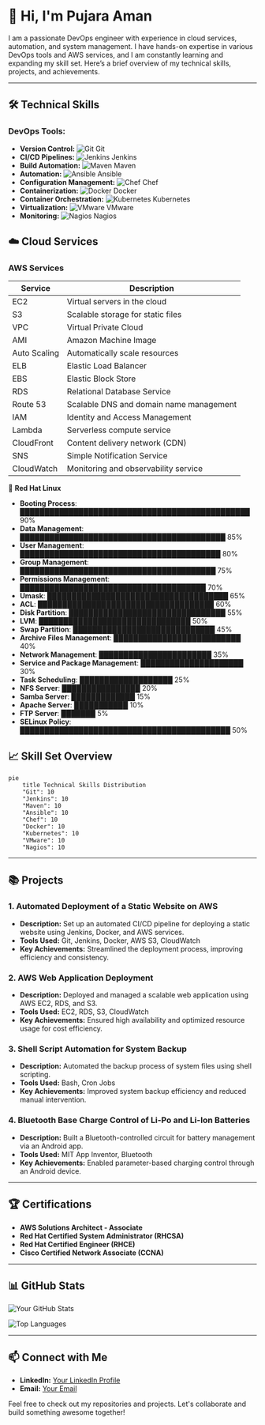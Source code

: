 # 👋 Hi, I'm Pujara Aman

I am a passionate DevOps engineer with experience in cloud services, automation, and system management. I have hands-on expertise in various DevOps tools and AWS services, and I am constantly learning and expanding my skill set. Here’s a brief overview of my technical skills, projects, and achievements.

---

## 🛠️ **Technical Skills**

### DevOps Tools:
- **Version Control:** ![Git](https://github.com/pujaraamen/your-repository/blob/main/images/git-icon.png) Git
- **CI/CD Pipelines:** ![Jenkins](https://github.com/pujaraamen/your-repository/blob/main/images/jenkins-icon.png) Jenkins
- **Build Automation:** ![Maven](https://github.com/pujaraamen/your-repository/blob/main/images/maven-icon.png) Maven
- **Automation:** ![Ansible](https://github.com/pujaraamen/your-repository/blob/main/images/ansible-icon.png) Ansible
- **Configuration Management:** ![Chef](https://github.com/pujaraamen/your-repository/blob/main/images/chef-icon.png) Chef
- **Containerization:** ![Docker](https://github.com/pujaraamen/your-repository/blob/main/images/docker-icon.png) Docker
- **Container Orchestration:** ![Kubernetes](https://github.com/pujaraamen/your-repository/blob/main/images/kubernetes-icon.png) Kubernetes
- **Virtualization:** ![VMware](https://github.com/pujaraamen/your-repository/blob/main/images/vmware-icon.png) VMware
- **Monitoring:** ![Nagios](https://github.com/pujaraamen/your-repository/blob/main/images/nagios-icon.png) Nagios

## ☁️ **Cloud Services**

### AWS Services

| Service        | Description                     |
|----------------|---------------------------------|
| EC2            | Virtual servers in the cloud     |
| S3             | Scalable storage for static files|
| VPC            | Virtual Private Cloud            |
| AMI            | Amazon Machine Image             |
| Auto Scaling   | Automatically scale resources    |
| ELB            | Elastic Load Balancer            |
| EBS            | Elastic Block Store              |
| RDS            | Relational Database Service      |
| Route 53       | Scalable DNS and domain name management |
| IAM            | Identity and Access Management   |
| Lambda         | Serverless compute service       |
| CloudFront     | Content delivery network (CDN)   |
| SNS            | Simple Notification Service      |
| CloudWatch     | Monitoring and observability service |

🐧 **Red Hat Linux**

- **Booting Process**: ███████████████████████████████████████████████ 90%
- **Data Management**: ██████████████████████████████████████████ 85%
- **User Management**: █████████████████████████████████████████ 80%
- **Group Management**: ████████████████████████████████████████ 75%
- **Permissions Management**: ██████████████████████████████████████ 70%
- **Umask**: █████████████████████████████████████ 65%
- **ACL**: ████████████████████████████████████ 60%
- **Disk Partition**: ████████████████████████████████ 55%
- **LVM**: ███████████████████████████████ 50%
- **Swap Partition**: █████████████████████████████ 45%
- **Archive Files Management**: ██████████████████████████ 40%
- **Network Management**: ███████████████████████ 35%
- **Service and Package Management**: █████████████████████ 30%
- **Task Scheduling**: ███████████████████ 25%
- **NFS Server**: ████████████████ 20%
- **Samba Server**: █████████████ 15%
- **Apache Server**: ███████████ 10%
- **FTP Server**: ███████ 5%
- **SELinux Policy**: ███████████████████████████████████████████ 50%

## 📈 **Skill Set Overview**

```mermaid
pie
    title Technical Skills Distribution
    "Git": 10
    "Jenkins": 10
    "Maven": 10
    "Ansible": 10
    "Chef": 10
    "Docker": 10
    "Kubernetes": 10
    "VMware": 10
    "Nagios": 10
```

---

## 📚 **Projects**

### 1. **Automated Deployment of a Static Website on AWS**
- **Description:** Set up an automated CI/CD pipeline for deploying a static website using Jenkins, Docker, and AWS services.
- **Tools Used:** Git, Jenkins, Docker, AWS S3, CloudWatch
- **Key Achievements:** Streamlined the deployment process, improving efficiency and consistency.

### 2. **AWS Web Application Deployment**
- **Description:** Deployed and managed a scalable web application using AWS EC2, RDS, and S3.
- **Tools Used:** EC2, RDS, S3, CloudWatch
- **Key Achievements:** Ensured high availability and optimized resource usage for cost efficiency.

### 3. **Shell Script Automation for System Backup**
- **Description:** Automated the backup process of system files using shell scripting.
- **Tools Used:** Bash, Cron Jobs
- **Key Achievements:** Improved system backup efficiency and reduced manual intervention.

### 4. **Bluetooth Base Charge Control of Li-Po and Li-Ion Batteries**
- **Description:** Built a Bluetooth-controlled circuit for battery management via an Android app.
- **Tools Used:** MIT App Inventor, Bluetooth
- **Key Achievements:** Enabled parameter-based charging control through an Android device.

---

## 🏆 **Certifications**
- **AWS Solutions Architect - Associate**
- **Red Hat Certified System Administrator (RHCSA)**
- **Red Hat Certified Engineer (RHCE)**
- **Cisco Certified Network Associate (CCNA)**

---

## 📊 **GitHub Stats**

![Your GitHub Stats](https://github-readme-stats.vercel.app/api?username=pujaraamen&show_icons=true&theme=radical)

![Top Languages](https://github-readme-stats.vercel.app/api/top-langs/?username=pujaraamen&layout=compact&theme=radical)

---

## 📫 **Connect with Me**
- **LinkedIn:** [Your LinkedIn Profile](https://www.linkedin.com/in/amanpujara)
- **Email:** [Your Email](pujaraamen2@example.com)

Feel free to check out my repositories and projects. Let's collaborate and build something awesome together!
